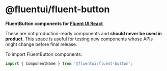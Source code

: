 # @fluentui/fluent-button

**FluentButton components for [Fluent UI React](https://developer.microsoft.com/en-us/fluentui)**

These are not production-ready components and **should never be used in product**. This space is useful for testing new components whose APIs might change before final release.

To import FluentButton components:

```js
import { ComponentName } from '@fluentui/fluent-button';
```
